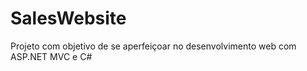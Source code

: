 # SalesWebsite

Projeto com objetivo de se aperfeiçoar no desenvolvimento web com ASP.NET MVC e C#

